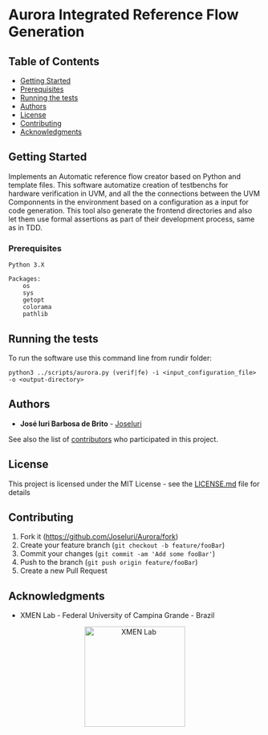 # Aurora Integrated Reference Flow Generation

## Table of Contents

- [Getting Started](#getting-started)
- [Prerequisites](#prerequisites)
- [Running the tests](#running-the-tests)
- [Authors](#authors)
- [License](#license)
- [Contributing](#contributing)
- [Acknowledgments](#acknowledgments)

## Getting Started

Implements an Automatic reference flow creator based on Python and template files. This software automatize creation of testbenchs for hardware verification in UVM, and all the the connections between the UVM Componnents in the environment based on a configuration as a input for code generation. This tool also generate the frontend directories and also let them use formal assertions as part of their development process, same as in TDD.

### Prerequisites

```
Python 3.X

Packages:
    os
    sys
    getopt
    colorama
    pathlib
```

## Running the tests

To run the software use this command line from rundir folder:

```
python3 ../scripts/aurora.py (verif|fe) -i <input_configuration_file> -o <output-directory>
```


## Authors

* **José Iuri Barbosa de Brito** - [JoseIuri](https://github.com/JoseIuri)

See also the list of [contributors](https://github.com/JoseIuri/XGeneratorTB/contributors) who participated in this project.

## License

This project is licensed under the MIT License - see the [LICENSE.md](LICENSE.md) file for details

## Contributing

1. Fork it (<https://github.com/JoseIuri/Aurora/fork>)
2. Create your feature branch (`git checkout -b feature/fooBar`)
3. Commit your changes (`git commit -am 'Add some fooBar'`)
4. Push to the branch (`git push origin feature/fooBar`)
5. Create a new Pull Request

## Acknowledgments

* XMEN Lab - Federal University of Campina Grande - Brazil

<p align="center">
  <a href="https://www.embedded.ufcg.edu.br/">
    <img alt="XMEN Lab" title="XMEN Lab" src="https://i.imgur.com/IzbZM0E.png" width="200">
  </a>
</p>
